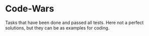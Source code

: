 # Code-Wars
Tasks that have been done and passed all tests.
Here not a perfect solutions, but they can be as examples for coding.
